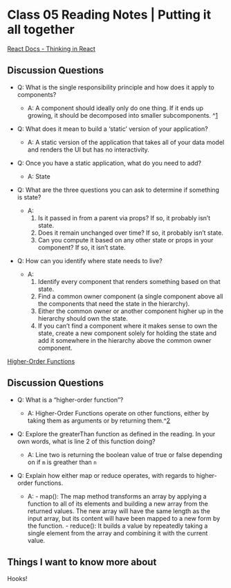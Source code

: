 # Class 05 Reading Notes | Putting it all together

[React Docs - Thinking in React](https://reactjs.org/docs/thinking-in-react.html)

## Discussion Questions

- Q: What is the single responsibility principle and how does it apply to components?

  - A: A component should ideally only do one thing. If it ends up growing, it should be decomposed into smaller subcomponents. ^[1](https://reactjs.org/docs/thinking-in-react.html)

- Q: What does it mean to build a ‘static’ version of your application?

  - A: A static version of the application that takes all of your data model and renders the UI but has no interactivity.

- Q: Once you have a static application, what do you need to add?

  - A: State

- Q: What are the three questions you can ask to determine if something is state?

  - A:
    1. Is it passed in from a parent via props? If so, it probably isn’t state.
    2. Does it remain unchanged over time? If so, it probably isn’t state.
    3. Can you compute it based on any other state or props in your component? If so, it isn’t state.

- Q: How can you identify where state needs to live?

  - A:
    1. Identify every component that renders something based on that state.
    2. Find a common owner component (a single component above all the components that need the state in the hierarchy).
    3. Either the common owner or another component higher up in the hierarchy should own the state.
    4. If you can’t find a component where it makes sense to own the state, create a new component solely for holding the state and add it somewhere in the hierarchy above the common owner component.

[Higher-Order Functions](https://eloquentjavascript.net/05_higher_order.html#h_xxCc98lOBK)

## Discussion Questions

- Q: What is a “higher-order function”?

  - A: Higher-Order Functions operate on other functions, either by taking them as arguments or by returning them.^[2](https://eloquentjavascript.net/05_higher_order.html#h_xxCc98lOBK)

- Q: Explore the greaterThan function as defined in the reading. In your own words, what is line 2 of this function doing?

  - A: Line two is returning the boolean value of true or false depending on if `m` is greather than `n`

- Q: Explain how either map or reduce operates, with regards to higher-order functions.

  - A: - map(): The map method transforms an array by applying a function to all of its elements and building a new array from the returned values. The new array will have the same length as the input array, but its content will have been mapped to a new form by the function. - reduce(): It builds a value by repeatedly taking a single element from the array and combining it with the current value.

## Things I want to know more about

Hooks!
